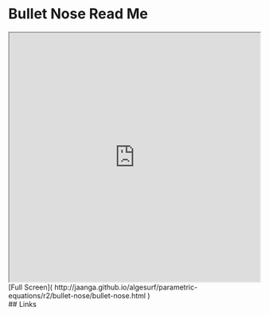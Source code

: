 Bullet Nose Read Me
===

<iframe src='http://jaanga.github.io/algesurf/parametric-equations/r2/bullet-nose/bullet-nose.html' width=100% height=500px >
There is an `iframe` here. It is not visible when viewed on github.com/algesurf. To view, please see 'Project Links' below.
</iframe>
[Full Screen]( http://jaanga.github.io/algesurf/parametric-equations/r2/bullet-nose/bullet-nose.html )
<br>
## Links 
<http://www.3d-meier.de/tut3/Seite183.html>  
